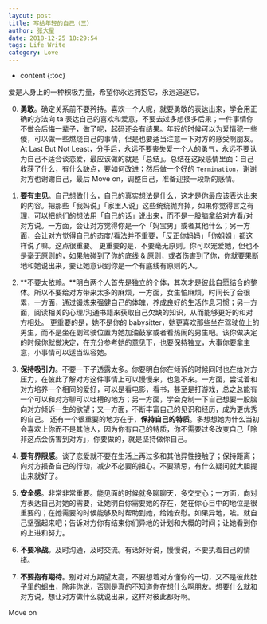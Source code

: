 ```yaml
---
layout: post 
title: 写给年轻的自己（三）
author: 张大星
date: 2018-12-25 18:29:54
tags: Life Write
category: Love
---
```

* content
{:toc}

爱是人身上的一种积极力量，希望你永远拥抱它，永远追逐它。




0. **勇敢**。确定关系前不要矜持。喜欢一个人呢，就要勇敢的表达出来，学会用正确的方法向 ta 表达自己的喜欢和爱意，不要去过多想很多后果；一件事情你不做会后悔一辈子，做了呢，起码还会有结果。年轻的时候可以为爱情犯一些傻，可以做一些燃烧自己的事情，但是也要适当注意一下对方的感受啊朋友。
At Last But Not Least，分手后，永远不要丧失爱一个人的勇气，永远不要认为自己不适合谈恋爱，最应该做的就是「总结」。总结在这段感情里面：自己收获了什么，有什么缺点，要如何改进；然后做一个好的 `Termination`，谢谢对方也谢谢自己，最后 Move on，调整自己，准备迎接一段新的感情。

1.  **要有主见**。自己想做什么，自己的真实想法是什么，这才是你最应该表达出来的内容。把那些「我妈说」「家里人说」这些统统抛弃掉，如果你觉得言之有理，可以把他们的想法用「自己的话」说出来，而不是一股脑拿给对方看/对对方说。一方面，会让对方觉得你是一个「妈宝男」或者其他什么；另一方面，会让对方觉得自己的态度/看法并不重要，「反正你妈妈」「你姐姐」都这样说了嘛。这点很重要。
更重要的是，不要毫无原则。你可以宠爱她，但也不是毫无原则的，如果触碰到了你的底线 & 原则，或者伤害到了你，你就要果断地和她说出来，要让她意识到你是一个有底线有原则的人。

2.  **不要太依赖。**明白两个人首先是独立的个体，其次才是彼此自愿结合的整体。所以不要给对方带来太多的麻烦，一方面，女生怕麻烦，时间长了会很累，一方面，通过锻炼来强健自己的体魄，养成良好的生活作息习惯；另一方面，阅读相关的心理/沟通书籍来获取自己欠缺的知识，从而能够更好的和对方相处。
更重要的是，她不是你的 babysitter，她更喜欢那些坐在驾驶位上的男生，而不是坐在副驾驶位置为她加油鼓掌或者看热闹的男生吧。该你做决定的时候你就做决定，在充分参考她的意见下，也要保持独立，大事你要拿主意，小事情可以适当纵容她。

3.  **保持吸引力**。不要一下子透露太多。你要明白你在倾诉的时候同时也在给对方压力，在彼此了解对方这件事情上可以慢慢来，也急不来。一方面，尝试着和对方培养一个相同的爱好，可以是看电影，看书，甚至是打游戏，总之总能有一个可以和对方聊可以吐槽的地方；另一方面，学会克制一下自己想要一股脑向对方倾诉一生的欲望；又一方面，不断丰富自己的见识和经历，成为更优秀的自己。
还有一个很重要的地方在于，**保持自己的特质**。多想想她为什么当初会喜欢上你而不是其他人，因为你有自己的特质，你不需要过多改变自己「除非这点会伤害到对方」，你要做的，就是坚持做你自己。

4. **要有界限感**。谈了恋爱就不要在生活上再过多和其他异性接触了；保持距离；向对方报备自己的行动，减少不必要的担心。不要猜忌，有什么疑问就大胆提出来就好了。

5. **安全感**。非常非常重要。能见面的时候就多聊聊天，多交交心；一方面，向对方表达自己对她的需要，让她明白你需要她的存在，她在你心目中的地位是很重要的；在她需要的时候能够及时帮助到她，给她安慰。如果异地，唉。就自己坚强起来吧；告诉对方你有结束你们异地的计划和大概的时间；让她看到你的上进和努力。

6. **不要冷战**。及时沟通，及时交流。有话好好说，慢慢说，不要执着自己的情绪。

7. **不要抱有期待**。别对对方期望太高，不要想着对方懂你的一切，又不是彼此肚子里的蛔虫，除非你说，否则是真的不知道你在想什么啊朋友。想要什么就和对方说，想让对方做什么就说出来，这样对彼此都好啊。

Move on



